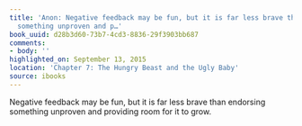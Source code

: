 ```yaml
---
title: 'Anon: Negative feedback may be fun, but it is far less brave than endorsing
  something unproven and p…'
book_uuid: d28b3d60-73b7-4cd3-8836-29f3903bb687
comments:
- body: ''
highlighted_on: September 13, 2015
location: 'Chapter 7: The Hungry Beast and the Ugly Baby'
source: ibooks
---
```


Negative feedback may be fun, but it is far less brave than endorsing something unproven and providing room for it to grow.